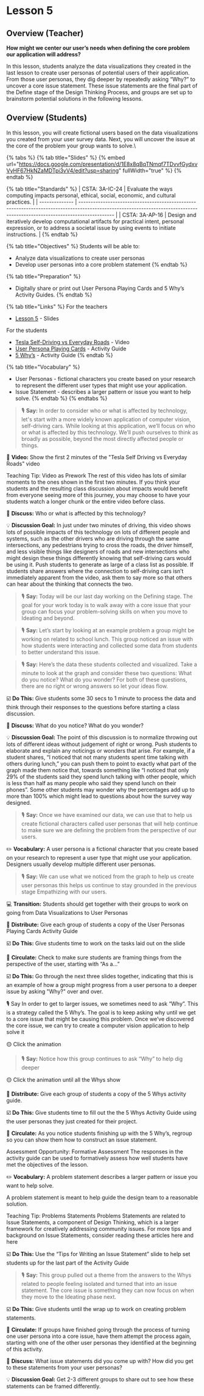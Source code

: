 # Lesson 5

## Overview (Teacher)

**How might we center our user’s needs when defining the core problem our application will address?**

In this lesson, students analyze the data visualizations they created in the last lesson to create user personas of potential users of their application. From those user personas, they dig deeper by repeatedly asking “Why?” to uncover a core issue statement. These issue statements are the final part of the Define stage of the Design Thinking Process, and groups are set up to brainstorm potential solutions in the following lessons.

## Overview (Students)

In this lesson, you will create fictional users based on the data visualizations you created from your user survey data. Next, you will uncover the issue at the core of the problem your group wants to solve.\


{% tabs %}
{% tab title="Slides" %}
{% embed url="https://docs.google.com/presentation/d/1E8x8qBqTNmqf7TDvvfGydxvVyHF67HkNZaMDTpi3vV4/edit?usp=sharing" fullWidth="true" %}
{% endtab %}

{% tab title="Standards" %}
| CSTA: 3A-IC-24 | Evaluate the ways computing impacts personal, ethical, social, economic, and cultural practices.                                                                           |
| -------------- | -------------------------------------------------------------------------------------------------------------------------------------------------------------------------- |
| CSTA: 3A-AP-16 | Design and iteratively develop computational artifacts for practical intent, personal expression, or to address a societal issue by using events to initiate instructions. |
{% endtab %}

{% tab title="Objectives" %}
Students will be able to:

* Analyze data visualizations to create user personas
* Develop user personas into a core problem statement
{% endtab %}

{% tab title="Preparation" %}
* Digitally share or print out User Persona Playing Cards and 5 Why’s Activity Guides.
{% endtab %}

{% tab title="Links" %}
For the teachers

* [Lesson 5](https://docs.google.com/presentation/d/1E8x8qBqTNmqf7TDvvfGydxvVyHF67HkNZaMDTpi3vV4/edit?usp=sharing) - Slides

For the students

* [Tesla Self-Driving vs Everyday Roads](https://youtu.be/9nF0K2nJ7N8?si=Z2W8BgvOAeljSQDu) - Video
* [User Persona Playing Cards](https://docs.google.com/presentation/d/1SODncWXgsUgU4xgYvzBKvFq2hc4vg4r3d8N\_tLUByng/edit?usp=sharing) - Activity Guide
* [5 Why’s](https://docs.google.com/presentation/d/1PkLFsBIA5HFv5KisUt5E26lzhdtvSPV179QQCE4dZls/edit?usp=sharing) - Activity Guide
{% endtab %}

{% tab title="Vocabulary" %}
* User Personas - fictional characters you create based on your research to represent the different user types that might use your application.
* Issue Statement - describes a larger pattern or issue you want to help solve.
{% endtab %}
{% endtabs %}

> 🎙️ **Say:** In order to consider who or what is affected by technology, let's start with a more widely known application of computer vision, self-driving cars. While looking at this application, we’ll focus on who or what is affected by this technology. We’ll push ourselves to think as broadly as possible, beyond the most directly affected people or things.

🎥 **Video:** Show the first 2 minutes of the "Tesla Self Driving vs Everyday Roads" video

Teaching Tip: Video as Prework The rest of this video has lots of similar moments to the ones shown in the first two minutes. If you think your students and the resulting class discussion about impacts would benefit from everyone seeing more of this journey, you may choose to have your students watch a longer chunk or the entire video before class.

💬 **Discuss:** Who or what is affected by this technology?

💡 **Discussion Goal:** In just under two minutes of driving, this video shows lots of possible impacts of this technology on lots of different people and systems, such as the other drivers who are driving through the same intersections, any pedestrians trying to cross the roads, the driver himself, and less visible things like designers of roads and new intersections who might design these things differently knowing that self-driving cars would be using it. Push students to generate as large of a class list as possible. If students share answers where the connection to self-driving cars isn’t immediately apparent from the video, ask them to say more so that others can hear about the thinking that connects the two.

> 🎙️ **Say:** Today will be our last day working on the Defining stage. The goal for your work today is to walk away with a core issue that your group can focus your problem-solving skills on when you move to Ideating and beyond.

> 🎙️ **Say:** Let’s start by looking at an example problem a group might be working on related to school lunch. This group noticed an issue with how students were interacting and collected some data from students to better understand this issue.

> 🎙️ **Say:** Here’s the data these students collected and visualized. Take a minute to look at the graph and consider these two questions: What do you notice? What do you wonder? For both of these questions, there are no right or wrong answers so let your ideas flow.

☑️ **Do This:** Give students some 30 secs to 1 minute to process the data and think through their responses to the questions before starting a class discussion.

💬 **Discuss:** What do you notice? What do you wonder?

💡 **Discussion Goal:** The point of this discussion is to normalize throwing out lots of different ideas without judgement of right or wrong. Push students to elaborate and explain any noticings or wonders that arise. For example, if a student shares, “I noticed that not many students spent time talking with others during lunch,” you can push them to point to exactly what part of the graph made them notice that, towards something like “I noticed that only 29% of the students said they spend lunch talking with other people, which is less than half as many people who said they spend lunch on their phones”. Some other students may wonder why the percentages add up to more than 100% which might lead to questions about how the survey way designed.

> 🎙️ **Say:** Once we have examined our data, we can use that to help us create fictional characters called user personas that will help continue to make sure we are defining the problem from the perspective of our users.

✏️ **Vocabulary:** A user persona is a fictional character that you create based on your research to represent a user type that might use your application. Designers usually develop multiple different user personas.

> 🎙️ **Say:** We can use what we noticed from the graph to help us create user personas this helps us continue to stay grounded in the previous stage Empathizing with our users.

💻 **Transition:** Students should get together with their groups to work on going from Data Visualizations to User Personas

📄 **Distribute:** Give each group of students a copy of the User Personas Playing Cards Activity Guide

☑️ **Do This:** Give students time to work on the tasks laid out on the slide

🔁 **Circulate:** Check to make sure students are framing things from the perspective of the user, starting with “As a…”

☑️ **Do This:** Go through the next three slides together, indicating that this is an example of how a group might progress from a user persona to a deeper issue by asking "Why?" over and over.

🎙️ Say In order to get to larger issues, we sometimes need to ask “Why”. This is a strategy called the 5 Why’s. The goal is to keep asking why until we get to a core issue that might be causing this problem. Once we’ve discovered the core issue, we can try to create a computer vision application to help solve it

🟡 Click the animation

> 🎙️ **Say:** Notice how this group continues to ask “Why” to help dig deeper

🟡 Click the animation until all the Whys show

📄 **Distribute:** Give each group of students a copy of the 5 Whys activity guide.

☑️ **Do This:** Give students time to fill out the the 5 Whys Activity Guide using the user personas they just created for their project.

🔁 **Circulate:** As you notice students finishing up with the 5 Why’s, regroup so you can show them how to construct an issue statement.

Assessment Opportunity: Formative Assessment The responses in the activity guide can be used to formatively assess how well students have met the objectives of the lesson.

✏️ **Vocabulary:** A problem statement describes a larger pattern or issue you want to help solve.

A problem statement is meant to help guide the design team to a reasonable solution.

Teaching Tip: Problems Statements Problems Statements are related to Issue Statements, a component of Design Thinking, which is a larger framework for creatively addressing community issues. For more tips and background on Issue Statements, consider reading these articles here and here

☑️ **Do This:** Use the “Tips for Writing an Issue Statement” slide to help set students up for the last part of the Activity Guide

> 🎙️ **Say:** This group pulled out a theme from the answers to the Whys related to people feeling isolated and turned that into an issue statement. The core issue is something they can now focus on when they move to the Ideating phase next.

☑️ **Do This:** Give students until the wrap up to work on creating problem statements.

🔁 **Circulate:** If groups have finished going through the process of turning one user persona into a core issue, have them attempt the process again, starting with one of the other user personas they identified at the beginning of this activity.

💬 **Discuss:** What issue statements did you come up with? How did you get to these statements from your user personas?

💡 **Discussion Goal:** Get 2-3 different groups to share out to see how these statements can be framed differently.
